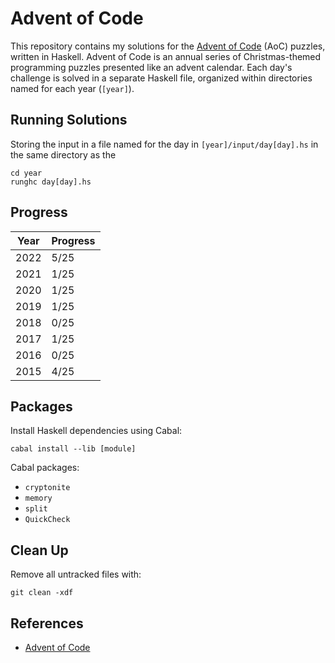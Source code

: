 # Advent of Code

This repository contains my solutions for the [Advent of Code](https://adventofcode.com) (AoC) puzzles, written in Haskell. Advent of Code is an annual series of Christmas-themed programming puzzles presented like an advent calendar. Each day's challenge is solved in a separate Haskell file, organized within directories named for each year (`[year]`).

## Running Solutions

Storing the input in a file named for the day in `[year]/input/day[day].hs` in the same directory as the

```
cd year
runghc day[day].hs
```

## Progress

| Year | Progress |
| ---- | -------- |
| 2022 | 5/25     |
| 2021 | 1/25     |
| 2020 | 1/25     |
| 2019 | 1/25     |
| 2018 | 0/25     |
| 2017 | 1/25     |
| 2016 | 0/25     |
| 2015 | 4/25     |

## Packages

Install Haskell dependencies using Cabal:

```
cabal install --lib [module]
```

Cabal packages:

-   `cryptonite`
-   `memory`
-   `split`
-   `QuickCheck`

## Clean Up

Remove all untracked files with:

```
git clean -xdf
```

## References

-   [Advent of Code](https://adventofcode.com)
